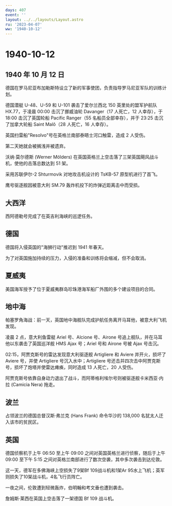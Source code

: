 ```yaml
---
days: 407
event: ''
layout: ../../layouts/Layout.astro
ru: '2023-04-07'
ww: '1940-10-12'
---
```


# 1940-10-12

## 1940 年 10 月 12 日

德国在罗马尼亚布加勒斯特设立了新的军事使团，负责指导罗马尼亚军队的训练计划。

德国潜艇 U-48、U-59 和 U-101 袭击了爱尔兰西北 150 英里处的盟军护航队
HX.77，于凌晨 00:00 击沉了挪威油轮 Davanger（17 人死亡，12 人幸存），于
18:00 击沉了英国轮船 Pacific Ranger（55 名船员全部幸存），并于 23:25
击沉了加拿大轮船 Saint Malô（28 人死亡，16 人幸存）。

英国扫雷船"Resolvo"号在英格兰南部泰晤士河口触雷，造成 2 人受伤。

第二天她就会被搁浅并被遗弃。

沃纳·莫尔德斯 (Werner Mölders)
在英国英格兰上空击落了三架英国飓风战斗机，使他的击落总数达到 51 架。

采用苏联伊尔-2 Shturmovik 对地攻击机设计的 TsKB-57 原型机进行了首飞。

鹰号驱逐舰因被意大利 SM.79 轰炸机投下的炸弹近距离击中而受损。

## 大西洋

西阿德勒号完成了在英吉利海峡的巡逻任务。

## 德国

德国将入侵英国的"海狮行动"推迟到 1941 年春天。

为了对英国施加持续的压力，入侵的准备和训练将会缩减，但不会取消。

## 夏威夷

美国海军授予了位于夏威夷群岛珍珠港海军船厂外围的多个建设项目的合同。

## 地中海

帕塞罗角海战：前一天，英国地中海舰队完成护航任务离开马耳他，被意大利飞机发现。

凌晨 2 点，意大利鱼雷艇 Ariel 号、Alcione 号、Airone
号追上舰队，并在马耳他以东袭击了英国巡洋舰 HMS Ajax 号；Ariel 号和
Airone 号被 Ajax 号击沉。

02:15，阿贾克斯号的雷达发现意大利驱逐舰 Artigliere 和 Aviere
并开火，损坏了 Aviere 号，并使 Artigliere 号沉入水中；Artigliere
号还击并四次击中阿贾克斯号，损坏了炮塔并使雷达瘫痪，同时造成 13
人死亡，20 人受伤。

阿贾克斯号依靠自身动力退出了战斗，而阿蒂格利埃尔号则被驱逐舰卡米西亚·内拉
(Camicia Nera) 拖走。

## 波兰

占领波兰的德国总督汉斯·弗兰克 (Hans Frank) 命令华沙的 138,000
名犹太人迁入该市的贫民区。

## 英国

德国侦察机于上午 06:50 至上午 09:00 之间对英国英格兰进行侦察，随后于上午
09:00 至下午 5:15 之间对英格兰南部进行了数次空袭，其中多次袭击到达伦敦。

这一天，德军在多佛海峡上空损失了9架Bf 109战斗机和1架Ar
95水上飞机；英军则损失了10架战斗机，4名飞行员阵亡。

一夜之间，伦敦遭到轻微轰炸，伯明翰和考文垂也遭到袭击。

詹姆斯·莱西在英国上空击落了一架德国 Bf 109 战斗机。